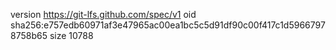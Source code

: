 version https://git-lfs.github.com/spec/v1
oid sha256:e757edb60971af3e47965ac00ea1bc5c5d91df90c00f417c1d59667978758b65
size 10788
